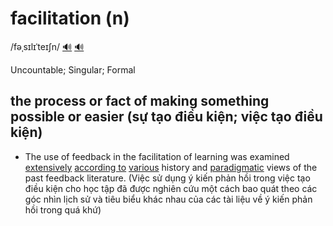 # facilitation (n)

/fəˌsɪlɪˈteɪʃn/ [🔊](https://www.oxfordlearnersdictionaries.com/media/english/uk_pron/f/fac/facil/facilitation__gb_1.mp3) [🔊](https://www.oxfordlearnersdictionaries.com/media/english/us_pron/f/fac/facil/facilitation__us_1.mp3)

Uncountable; Singular; Formal

## the process or fact of making something possible or easier (sự tạo điều kiện; việc tạo điều kiện)

- The use of feedback in the facilitation of learning was examined [extensively](../e/extensively-adv.md#in-a-way-that-includes-or-deals-with-a-wide-range-of-information-một-cách-bao-quát) [according to](../a/according-to-p.md#opinion-and-argument-following-agreeing-with-or-depending-on-something-theo) [various](../v/various-adj.md#several-different-nhiều--khác-nhau) history and [paradigmatic](../p/paradigmatic-adj.md#specialist-formal-that-is-a-typical-example-or-pattern-of-something-ví-dụ-điển-hình-mẫu) views of the past feedback literature. (Việc sử dụng ý kiến phản hồi trong việc tạo điều kiện cho học tập đã được nghiên cứu một cách bao quát theo các góc nhìn lịch sử và tiêu biểu khác nhau của các tài liệu về ý kiến phản hồi trong quá khứ)